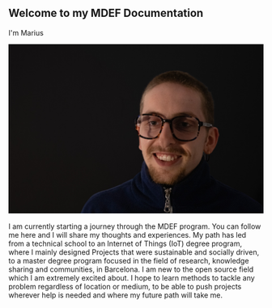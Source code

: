 ## Welcome to my MDEF Documentation

I'm Marius

![Image of me](../docs/images/Bearbeitet/DSCF8311.jpg)

I am currently starting a journey through the MDEF program. You can follow me here and I will share my thoughts and experiences. 
My path has led from a technical school to an Internet of Things (IoT) degree program, where I mainly designed Projects that were sustainable and socially driven, to a master degree program focused in the field of research, knowledge sharing and communities, in Barcelona. I am new to the open source field which I am extremely excited about. I hope to learn methods to tackle any problem regardless of location or medium, to be able to push projects wherever help is needed and where my future path will take me.
